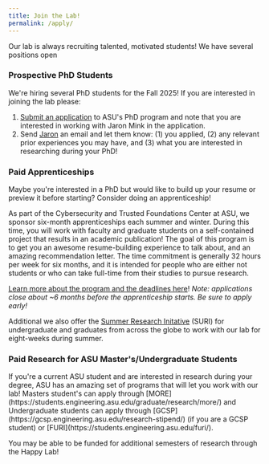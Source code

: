 ```yaml
---
title: Join the Lab!
permalink: /apply/
---
```

Our lab is always recruiting talented, motivated students! We have several positions open

<h3>Prospective PhD Students</h3>

We're hiring several PhD students for the Fall 2025!
If you are interested in joining the lab please:
1. [Submit an application](https://degrees.apps.asu.edu/masters-phd/major/ASU00/ESCOMSCPHD/computer-science-phd?init=false&nopassive=true) to ASU's PhD program and note that you are interested in working with Jaron Mink in the application.
2. Send [Jaron](https://jaronm.ink/) an email and let them know: (1) you applied, (2) any relevant prior experiences you may have, and (3) what you are interested in researching during your PhD!


<h3>Paid Apprenticeships</h3>
Maybe you're interested in a PhD but would like to build up your resume or preview it before starting? Consider doing an apprenticeship!

As part of the Cybersecurity and Trusted Foundations Center at ASU, we sponsor six-month apprenticeships each summer and winter. During this time, you will work with faculty and graduate students on a self-contained project that results in an academic publication! The goal of this program is to get you an awesome resume-building experience to talk about, and an amazing recommendation letter. The time commitment is generally 32 hours per week for six months, and it is intended for people who are either not students or who can take full-time from their studies to pursue research.

[Learn more about the program and the deadlines here](https://ctf.asu.edu/education/apprenticeship-program/)! *Note: applications close about ~6 months before the apprenticeship starts. Be sure to apply early!*

Additional we also offer the [Summer Research Initative](https://students.engineering.asu.edu/graduate/research/suri/) (SURI) for undergraduate and graduates from across the globe to work with our lab for eight-weeks during summer.


<h3>Paid Research for ASU Master's/Undergraduate Students</h3>
If you're a current ASU student and are interested in research during your degree, ASU has an amazing set of programs that will let you work with our lab!
Masters student's can apply through [MORE](https://students.engineering.asu.edu/graduate/research/more/) and Undergraduate students can apply through [GCSP](https://gcsp.engineering.asu.edu/research-stipend/) (if you are a GCSP student) or [FURI](https://students.engineering.asu.edu/furi/).

You may be able to be funded for additional semesters of research through the Happy Lab!
